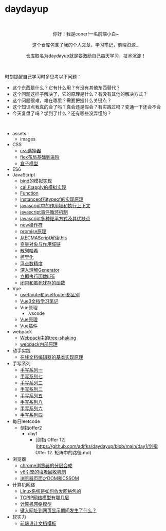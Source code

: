 # daydayup

<br/>
<p align='center'>
    <p align='center'>你好！我是coner!一名前端小白~</p>
    <p align='center'>这个仓库包含了我的个人文章，学习笔记，前端资源...</p>
    <p align='center'>仓库取名为daydayup就是要激励自己每天学习，技术沉淀！</p>
</p>

<br/>

时刻提醒自己学习时多思考以下问题：

- 这个东西是什么？它有什么用？有没有其他东西替代？
- 这个问题这样子解决了，它的原理是什么？有没有其他的解决方式？
- 这个问题很难，难在哪里？需要把握什么关键点？
- 这个知识点我真的会了吗？真会还是假会？有实践过吗？变通一下还会不会
- 今天复盘了吗？学到了什么？还有哪些没弄懂的？

<br/>

- assets
    - images
- CSS
    - [css选择器](https://github.com/adjfks/daydayup/blob/main/CSS/css选择器.md)
    - [flex布局基础到进阶](https://github.com/adjfks/daydayup/blob/main/CSS/flex布局基础到进阶.md)
    - [盒子模型](https://github.com/adjfks/daydayup/blob/main/CSS/盒子模型.md)
- ES6
- JavaScript
    - [bind的模拟实现](https://github.com/adjfks/daydayup/blob/main/JavaScript/bind的模拟实现.md)
    - [call和apply的模拟实现](https://github.com/adjfks/daydayup/blob/main/JavaScript/call和apply的模拟实现.md)
    - [Function](https://github.com/adjfks/daydayup/blob/main/JavaScript/Function.md)
    - [instanceof和typeof的实现原理](https://github.com/adjfks/daydayup/blob/main/JavaScript/instanceof和typeof的实现原理.md)
    - [javascript中的作用域和执行上下文](https://github.com/adjfks/daydayup/blob/main/JavaScript/javascript中的作用域和执行上下文.md)
    - [javascript事件循环机制](https://github.com/adjfks/daydayup/blob/main/JavaScript/javascript事件循环机制.md)
    - [javascript多种继承方式及其优缺点](https://github.com/adjfks/daydayup/blob/main/JavaScript/javascript多种继承方式及其优缺点.md)
    - [new操作符](https://github.com/adjfks/daydayup/blob/main/JavaScript/new操作符.md)
    - [promise原理](https://github.com/adjfks/daydayup/blob/main/JavaScript/promise原理.md)
    - [从ECMAScript解读this](https://github.com/adjfks/daydayup/blob/main/JavaScript/从ECMAScript解读this.md)
    - [变量对象与作用域链](https://github.com/adjfks/daydayup/blob/main/JavaScript/变量对象与作用域链.md)
    - [散列哈希](https://github.com/adjfks/daydayup/blob/main/JavaScript/散列哈希.md)
    - [柯里化](https://github.com/adjfks/daydayup/blob/main/JavaScript/柯里化.md)
    - [浮点数精度](https://github.com/adjfks/daydayup/blob/main/JavaScript/浮点数精度.md)
    - [深入理解Generator](https://github.com/adjfks/daydayup/blob/main/JavaScript/深入理解Generator.md)
    - [立即执行函数IIFE](https://github.com/adjfks/daydayup/blob/main/JavaScript/立即执行函数IIFE.md)
    - [闭包和虽死犹存的函数](https://github.com/adjfks/daydayup/blob/main/JavaScript/闭包和虽死犹存的函数.md)
- Vue
    - [useRoute和useRouter都区别](https://github.com/adjfks/daydayup/blob/main/Vue/useRoute和useRouter都区别.md)
    - [Vue3文档学习笔记](https://github.com/adjfks/daydayup/blob/main/Vue/Vue3文档学习笔记.md)
    - Vue原理
        - .vscode
    - [Vue原理](https://github.com/adjfks/daydayup/blob/main/Vue/Vue原理.md)
    - [Vue插件](https://github.com/adjfks/daydayup/blob/main/Vue/Vue插件.md)
- webpack
    - [Webpack中的tree-shaking](https://github.com/adjfks/daydayup/blob/main/webpack/Webpack中的tree-shaking.md)
    - [webpack内部原理](https://github.com/adjfks/daydayup/blob/main/webpack/webpack内部原理.md)
- 动手实践
    - [在线文档编辑器的基本实现原理](https://github.com/adjfks/daydayup/blob/main/动手实践/在线文档编辑器的基本实现原理.md)
- 手写系列
    - [手写系列一](https://github.com/adjfks/daydayup/blob/main/手写系列/手写系列一.md)
    - [手写系列七](https://github.com/adjfks/daydayup/blob/main/手写系列/手写系列七.md)
    - [手写系列三](https://github.com/adjfks/daydayup/blob/main/手写系列/手写系列三.md)
    - [手写系列二](https://github.com/adjfks/daydayup/blob/main/手写系列/手写系列二.md)
    - [手写系列五](https://github.com/adjfks/daydayup/blob/main/手写系列/手写系列五.md)
    - [手写系列八](https://github.com/adjfks/daydayup/blob/main/手写系列/手写系列八.md)
    - [手写系列六](https://github.com/adjfks/daydayup/blob/main/手写系列/手写系列六.md)
    - [手写系列四](https://github.com/adjfks/daydayup/blob/main/手写系列/手写系列四.md)
- 每日leetcode
    - 剑指offer2
        - day1
            - [剑指 Offer 12](https://github.com/adjfks/daydayup/blob/main/day1/剑指 Offer 12. 矩阵中的路径.md)
- 浏览器
    - [chrome浏览器的分层合成](https://github.com/adjfks/daydayup/blob/main/浏览器/chrome浏览器的分层合成.md)
    - [v8引擎的垃圾回收机制](https://github.com/adjfks/daydayup/blob/main/浏览器/v8引擎的垃圾回收机制.md)
    - [浏览器页面之DOM和CSSOM](https://github.com/adjfks/daydayup/blob/main/浏览器/浏览器页面之DOM和CSSOM.md)
- 计算机网络
    - [Linux系统是如何收发网络包的](https://github.com/adjfks/daydayup/blob/main/计算机网络/Linux系统是如何收发网络包的.md)
    - [TCPIP网络模型有哪几层](https://github.com/adjfks/daydayup/blob/main/计算机网络/TCPIP网络模型有哪几层.md)
    - [计算机网络模型](https://github.com/adjfks/daydayup/blob/main/计算机网络/计算机网络模型.md)
    - [键入网址到网页显示期间发生了什么？](https://github.com/adjfks/daydayup/blob/main/计算机网络/键入网址到网页显示期间发生了什么？.md)
- 软实力
    - [前端设计文档模板](https://github.com/adjfks/daydayup/blob/main/软实力/前端设计文档模板.md)